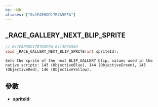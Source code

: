 ```yaml
---
ns: HUD
aliases: ["0x1EAE6DD17B7A5EFA"]
---
```

## _RACE_GALLERY_NEXT_BLIP_SPRITE

```c
// 0x1EAE6DD17B7A5EFA 0x13E7A5A9
void _RACE_GALLERY_NEXT_BLIP_SPRITE(int spriteId);
```

```
Sets the sprite of the next BLIP_GALLERY blip, values used in the native scripts: 143 (ObjectiveBlue), 144 (ObjectiveGreen), 145 (ObjectiveRed), 146 (ObjectiveYellow).
```

## 參數
* **spriteId**: 

